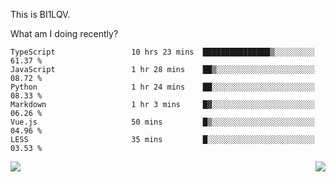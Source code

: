 This is BI1LQV.

What am I doing recently?

<!--START_SECTION:waka-->

```text
TypeScript                 10 hrs 23 mins  ███████████████▒░░░░░░░░░   61.37 %
JavaScript                 1 hr 28 mins    ██▒░░░░░░░░░░░░░░░░░░░░░░   08.72 %
Python                     1 hr 24 mins    ██░░░░░░░░░░░░░░░░░░░░░░░   08.33 %
Markdown                   1 hr 3 mins     █▓░░░░░░░░░░░░░░░░░░░░░░░   06.26 %
Vue.js                     50 mins         █▒░░░░░░░░░░░░░░░░░░░░░░░   04.96 %
LESS                       35 mins         █░░░░░░░░░░░░░░░░░░░░░░░░   03.53 %
```

<!--END_SECTION:waka-->
<img align="right" src="https://github-readme-stats.vercel.app/api?username=bi1lqv&show_icons=true&count_private=true">

<img src="https://metrics.lecoq.io/bi1lqv?template=classic&base.activity=0&base.community=0&base.repositories=0&base.metadata=0&isocalendar=1&base=header%2C%20activity%2C%20community%2C%20repositories%2C%20metadata&base.indepth=false&base.hireable=false&isocalendar=false&isocalendar.duration=full-year&config.timezone=Asia%2FShanghai">
